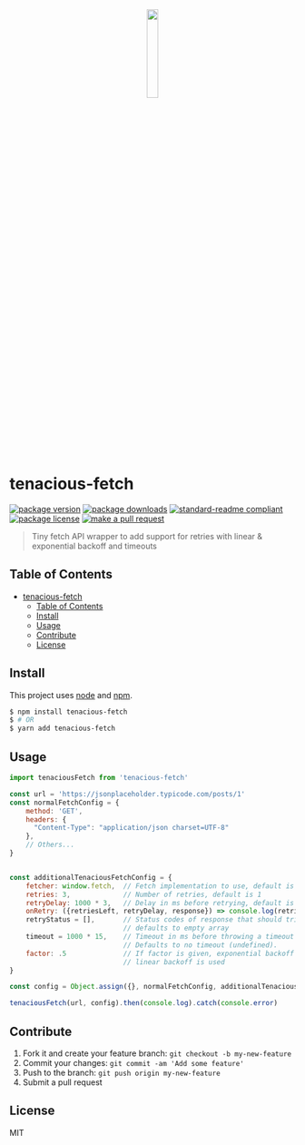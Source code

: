 <div align="center">
    <img width="20%" src="./logo.png" alt="" />
</div>

# tenacious-fetch
[![package version](https://img.shields.io/npm/v/tenacious-fetch.svg?style=flat-square)](https://npmjs.org/package/tenacious-fetch)
[![package downloads](https://img.shields.io/npm/dm/tenacious-fetch.svg?style=flat-square)](https://npmjs.org/package/tenacious-fetch)
[![standard-readme compliant](https://img.shields.io/badge/readme%20style-standard-brightgreen.svg?style=flat-square)](https://github.com/RichardLitt/standard-readme)
[![package license](https://img.shields.io/npm/l/tenacious-fetch.svg?style=flat-square)](https://npmjs.org/package/tenacious-fetch)
[![make a pull request](https://img.shields.io/badge/PRs-welcome-brightgreen.svg?style=flat-square)](http://makeapullrequest.com)

> Tiny fetch API wrapper to add support for retries with linear & exponential backoff and timeouts 

## Table of Contents

- [tenacious-fetch](#tenacious-fetch)
    - [Table of Contents](#table-of-contents)
    - [Install](#install)
    - [Usage](#usage)
    - [Contribute](#contribute)
    - [License](#license)

## Install

This project uses [node](https://nodejs.org) and [npm](https://www.npmjs.com). 

```sh
$ npm install tenacious-fetch
$ # OR
$ yarn add tenacious-fetch
```

## Usage

```js
import tenaciousFetch from 'tenacious-fetch'

const url = 'https://jsonplaceholder.typicode.com/posts/1'
const normalFetchConfig = {
    method: 'GET',
    headers: {
      "Content-Type": "application/json charset=UTF-8"
    },
    // Others...
}


const additionalTenaciousFetchConfig = {
    fetcher: window.fetch,  // Fetch implementation to use, default is window.fetch
    retries: 3,             // Number of retries, default is 1
    retryDelay: 1000 * 3,   // Delay in ms before retrying, default is 1000ms
    onRetry: ({retriesLeft, retryDelay, response}) => console.log(retriesLeft, retryDelay, response),
    retryStatus = [],       // Status codes of response that should trigger retry e.g. [500, 404] or just "500". 
                            // defaults to empty array
    timeout = 1000 * 15,    // Timeout in ms before throwing a timeout error for the request.
                            // Defaults to no timeout (undefined).
    factor: .5              // If factor is given, exponential backoff will be performed for retries, otherwise
                            // linear backoff is used  
}

const config = Object.assign({}, normalFetchConfig, additionalTenaciousFetchConfig)

tenaciousFetch(url, config).then(console.log).catch(console.error)
```

## Contribute

1. Fork it and create your feature branch: `git checkout -b my-new-feature`
2. Commit your changes: `git commit -am 'Add some feature'`
3. Push to the branch: `git push origin my-new-feature`
4. Submit a pull request

## License

MIT
    
